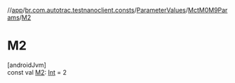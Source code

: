 //[app](../../../../index.md)/[br.com.autotrac.testnanoclient.consts](../../index.md)/[ParameterValues](../index.md)/[MctM0M9Params](index.md)/[M2](-m2.md)

# M2

[androidJvm]\
const val [M2](-m2.md): [Int](https://kotlinlang.org/api/latest/jvm/stdlib/kotlin/-int/index.html) = 2
